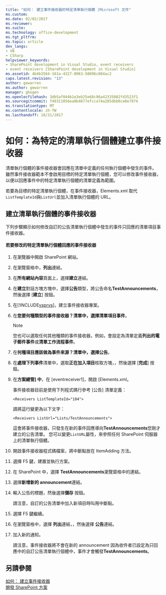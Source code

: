 ```yaml
---
title: "如何： 建立事件接收器的特定清單執行個體 |Microsoft 文件"
ms.custom: 
ms.date: 02/02/2017
ms.reviewer: 
ms.suite: 
ms.technology: office-development
ms.tgt_pltfrm: 
ms.topic: article
dev_langs:
- VB
- CSharp
helpviewer_keywords:
- SharePoint development in Visual Studio, event receivers
- event receivers [SharePoint development in Visual Studio]
ms.assetid: 4b4b3564-161a-4327-8963-50896c084ac2
caps.latest.revision: "13"
author: gewarren
ms.author: gewarren
manager: ghogen
ms.openlocfilehash: 3db5af044b1e3eb25e68c96a42335082fd3523f1
ms.sourcegitcommit: f40311056ea0b4677efcca74a285dbb0ce0e7974
ms.translationtype: MT
ms.contentlocale: zh-TW
ms.lasthandoff: 10/31/2017
---
```

# <a name="how-to-create-an-event-receiver-for-a-specific-list-instance"></a>如何：為特定的清單執行個體建立事件接收器
  清單執行個體的事件接收器會回應在清單中定義的任何執行個體中發生的事件。 雖然事件接收器範本不會啟用目標的特定清單執行個體，您可以修改事件接收器，以便以回應事件中的特定清單執行個體的清單定義為範圍。  
  
 若要為目標的特定清單執行個體，在事件接收器，Elements.xml 取代`ListTemplateId`與`ListUrl`並加入清單執行個體的 URL。  
  
## <a name="creating-a-list-instance-event-receiver"></a>建立清單執行個體的事件接收器  
 下列步驟顯示如何修改自訂的公告清單執行個體中發生的事件只回應的清單項目事件接收器。  
  
#### <a name="to-modify-an-event-receiver-to-respond-to-a-specific-list-instance"></a>若要修改的特定清單執行個體回應的事件接收器  
  
1.  在瀏覽器中開啟 SharePoint 網站。  
  
2.  在瀏覽窗格中，**列出**連結。  
  
3.  在**所有網站內容**頁面上，選擇**建立**連結。  
  
4.  在**建立**對話方塊方塊中，選擇**公告**類型，將公告命名**TestAnnouncements**，然後選擇 [**建立**] 按鈕。  
  
5.  在[!INCLUDE[vsprvs](../sharepoint/includes/vsprvs-md.md)]，建立事件接收器專案。  
  
6.  在**您要何種類型的事件接收器？**清單中，選擇**清單項目事件**。  
  
    > [!NOTE]  
    >  您也可以選取任何其他種類的事件接收器，例如，會設定為清單定義**列出的電子郵件事件**或**清單工作流程事件**。  
  
7.  在**何種項目應該做為事件來源？**清單中，選擇**公告**。  
  
8.  在**處理下列事件**清單中，選取**正在加入項目**核取方塊，，然後選擇 [**完成**] 按鈕。  
  
9. 在**方案總管] 中**，在 [eventreceiver1]，開啟 [Elements.xml。  
  
     事件接收器目前是使用下列程式碼行參考 [公告] 清單定義：  
  
    ```  
    <Receivers ListTemplateId="104">  
    ```  
  
     請將這行變更為以下文字：  
  
    ```  
    <Receivers ListUrl="Lists/TestAnnouncements">  
    ```  
  
     這會將事件接收器，只發生在新的事件回應導向**TestAnnouncements**您剛才建立的公告清單。 您可以變更`ListURL`屬性，來參照任何 SharePoint 伺服器上的清單執行個體。  
  
10. 開啟事件接收器程式碼檔案，將中斷點放在 ItemAdding 方法。  
  
11. 選擇 F5 鍵，建置並執行方案。  
  
12. 在 SharePoint 中，選擇  **TestAnnouncements**瀏覽窗格中的連結。  
  
13. 選擇**新增新的 announcement**連結。  
  
14. 輸入公告的標題，然後選擇**儲存** 按鈕。  
  
     請注意，自訂的公告清單中加入新項目時叫用中斷點。  
  
15. 選擇 F5 鍵繼續。  
  
16. 在瀏覽窗格中，選擇 **列出**連結，，然後選擇 **公告**連結。  
  
17. 加入新的通知。  
  
     請注意，事件接收器將不會在新的 announcement 因為收件者已設定為只回應中的自訂公告清單執行個體中，事件才會觸發**TestAnnouncements**。  
  
## <a name="see-also"></a>另請參閱  
 [如何： 建立事件接收器](../sharepoint/how-to-create-an-event-receiver.md)   
 [開發 SharePoint 方案](../sharepoint/developing-sharepoint-solutions.md)  
  
  